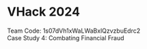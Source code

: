 # VHack 2024

Team Code: 1s07dVh1xWaLWaBxlQzvzbuEdrc2 <br/>
Case Study 4: Combating Financial Fraud 
